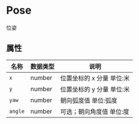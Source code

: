 # Pose

位姿

## 属性

| 名称    | 数据类型 | 说明              |
| ------- | -------- | ----------------- |
| `x`     | number   | 位置坐标的 x 分量 单位:米|
| `y`     | number   | 位置坐标的 y 分量 单位:米|
| `yaw`   | number   | 朝向弧度值        单位:弧度|
| `angle` | number   | 可选；朝向角度值  单位:度|

